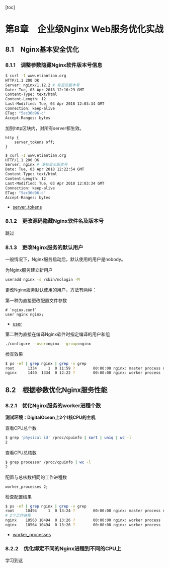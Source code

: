 [toc]

# 第8章　企业级Nginx Web服务优化实战

## 8.1　Nginx基本安全优化

### 8.1.1　调整参数隐藏Nginx软件版本号信息

```bash
$ curl -I www.etiantian.org
HTTP/1.1 200 OK
Server: nginx/1.12.2 # 有显示版本号
Date: Tue, 03 Apr 2018 12:16:29 GMT
Content-Type: text/html
Content-Length: 12
Last-Modified: Tue, 03 Apr 2018 12:03:34 GMT
Connection: keep-alive
ETag: "5ac36d96-c"
Accept-Ranges: bytes
```

加到http区块内，对所有server都生效。
```nginx
http {
    server_tokens off;
}
```

```bash
$ curl -I www.etiantian.org
HTTP/1.1 200 OK
Server: nginx # 没有显示版本号
Date: Tue, 03 Apr 2018 12:22:54 GMT
Content-Type: text/html
Content-Length: 12
Last-Modified: Tue, 03 Apr 2018 12:03:34 GMT
Connection: keep-alive
ETag: "5ac36d96-c"
Accept-Ranges: bytes
```

- [server_tokens](http://nginx.org/en/docs/http/ngx_http_core_module.html#server_tokens)

### 8.1.2　更改源码隐藏Nginx软件名及版本号

跳过

### 8.1.3　更改Nginx服务的默认用户

一般情况下，Nginx服务启动后，默认使用的用户是nobody。

为Nginx服务建立新用户
```bash
useradd nginx -s /sbin/nologin -M
```

更改Nginx服务默认使用的用户，方法有两种：

第一种为直接更改配置文件参数
```nginx
# `nginx.conf`
user nginx nginx;
```

- [user](http://nginx.org/en/docs/ngx_core_module.html#user)

第二种为直接在编译Nginx软件时指定编译的用户和组
```bash
./configure --user=nginx --group=nginx
```

检查效果
```bash
$ ps -ef | grep nginx | grep -v grep
root      1334     1  0 11:59 ?        00:00:00 nginx: master process nginx
nginx     1440  1334  0 12:22 ?        00:00:00 nginx: worker process
```

## 8.2　根据参数优化Nginx服务性能

### 8.2.1　优化Nginx服务的worker进程个数

**测试环境：DigitalOcean上2个1核CPU的主机**

查看CPU总个数
```bash
$ grep 'physical id' /proc/cpuinfo | sort | uniq | wc -l
2
```

查看CPU总核数
```bash
$ grep processor /proc/cpuinfo | wc -l
2
```

配置与总核数相同的工作进程数
```nginx
worker_processes 2;
```

检查配置结果
```bash
$ ps -ef | grep nginx | grep -v grep
root     10494     1  0 13:24 ?        00:00:00 nginx: master process nginx
# 2个工作进程
nginx    10563 10494  0 13:26 ?        00:00:00 nginx: worker process
nginx    10564 10494  0 13:26 ?        00:00:00 nginx: worker process
```

- [worker_processes](http://nginx.org/en/docs/ngx_core_module.html#worker_processes)

### 8.2.2　优化绑定不同的Nginx进程到不同的CPU上

学习到这